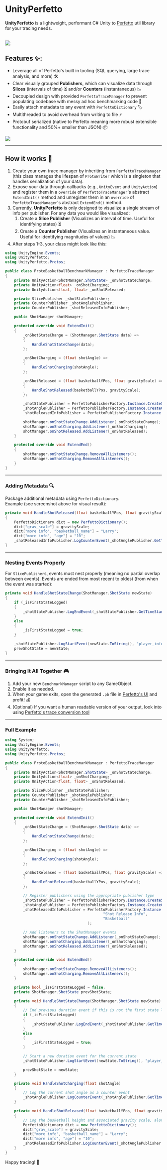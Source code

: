 # UnityPerfetto

**UnityPerfetto** is a lightweight, performant C# Unity to [Perfetto](https://perfetto.dev/) util library for your tracing needs.

<br />
<img src="assets/example.jpg">

## Features ✨:  
* Leverage all of Perfetto's built in tooling (SQL querying, large trace analysis, and more) 🛠️
* Clear visually grouped **Publishers**, which can visualize data through **Slices** (intervals of time) ⏳ and/or **Counters** (instantaneous) 📉  
* Decoupled design with provided `PerfettoTraceManager` to prevent populating codebase with messy ad hoc benchmarking code 🧹 
* Easily attach metadata to any event with `PerfettoDictionary` 🏷️  
* Multithreaded to avoid overhead from writing to file ⚡️
* Protobuf serialized (native to Perfetto meaning more robust extensible functionality and 50%+ smaller than JSON) 📦
<img src="assets/diagram.jpg">


---

## How it works 🔧

1. Create your own trace manager by inheriting from `PerfettoTraceManager` (this class manages the lifespan of `ProtoWriter` which is a singleton that handles serialization of your data).  
2. Expose your data through callbacks (e.g., `UnityEvent` and `UnityAction`) and register them in a `override` of `PerfettoTraceManager`'s abstract `ExtendInit()` method and unregister them in an `override` of `PerfettoTraceManager`'s abstract `ExtendEnd()` method.  
3. Currently, **UnityPerfetto** is only designed to visualize a single stream of info per publisher. For any data you would like visualized:  
    1. Create a **Slice Publisher** (Visualizes an interval of time. Useful for identifying states) ⏳  
    2. Create a **Counter Publisher** (Visualizes an instantaneous value. Useful for identifying magnitudes of values) 📉  
4. After steps 1-3, your class might look like this:  

```csharp
using UnityEngine.Events;
using UnityPerfetto;
using UnityPerfetto.Protos;

public class ProtoBasketballBenchmarkManager : PerfettoTraceManager
{
    private UnityAction<ShotManager.ShotState> _onShotStateChange;
    private UnityAction<float> _onShotCharging;
    private UnityAction<float, float> _onShotReleased;

    private SlicePublisher _shotStatePublisher;
    private CounterPublisher _shotAnglePublisher;
    private CounterPublisher _shotReleasedInfoPublisher;

    public ShotManager shotManager;

    protected override void ExtendInit()
    {
        _onShotStateChange = (ShotManager.ShotState data) =>
        {
            HandleShotStateChange(data);
        };

        _onShotCharging = (float shotAngle) =>
        {
            HandleShotCharging(shotAngle);
        };

        _onShotReleased = (float basketballYPos, float gravityScale) =>
        {
            HandleShotReleased(basketballYPos, gravityScale);
        };

        _shotStatePublisher = PerfettoPublisherFactory.Instance.CreateSlicePublisher("Shot State", "Player");
        _shotAnglePublisher = PerfettoPublisherFactory.Instance.CreateCounterPublisher("Shot Angle", "Player");
        _shotReleasedInfoPublisher = PerfettoPublisherFactory.Instance.CreateCounterPublisher("Shot Release Info", "Basketball");

        shotManager.onShotStateChange.AddListener(_onShotStateChange);
        shotManager.onShotCharging.AddListener(_onShotCharging);
        shotManager.onShotReleased.AddListener(_onShotReleased);
    }

    protected override void ExtendEnd()
    {
        shotManager.onShotStateChange.RemoveAllListeners();
        shotManager.onShotCharging.RemoveAllListeners();
    }
}
```

---

### Adding Metadata 🔍

Package additional metadata using `PerfettoDictionary`.  
Example (see screenshot above for visual result):  

```csharp
private void HandleShotReleased(float basketballYPos, float gravityScale)
{
    PerfettoDictionary dict = new PerfettoDictionary();
    dict["grav_scale"] = gravityScale;
    dict["more info", "basketball_name"] = "Larry";
    dict["more info", "age"] = "10";
    _shotReleasedInfoPublisher.LogCounterEvent(_shotAnglePublisher.GetTimeStamp(), basketballYPos, dict);
}
```

---

### Nesting Events Properly

For `SlicePublisher`s, events must nest properly (meaning no partial overlap between events). Events are ended from most recent to oldest
(from when the event was started):  
```csharp
private void HandleShotStateChange(ShotManager.ShotState newState)
{
    if (_isFirstStateLogged)
    {
        _shotStatePublisher.LogEndEvent(_shotStatePublisher.GetTimeStamp());
    }
    else
    {
        _isFirstStateLogged = true;
    }

    _shotStatePublisher.LogStartEvent(newState.ToString(), "player_info", _shotStatePublisher.GetTimeStamp());
    prevShotState = newState;
}
```

---

### Bringing It All Together 🎮

1. Add your new `BenchmarkManager` script to any GameObject.  
2. Enable it as needed.  
3. When your game exits, open the generated `.pb` file in [Perfetto's UI](https://ui.perfetto.dev/#!/info) and profit! 💰
4. (Optional) If you want a human readable version of your output, look into using [Perfetto's trace conversion tool](https://perfetto.dev/docs/quickstart/traceconv)

---

### Full Example
```csharp
using System;
using UnityEngine.Events;
using UnityPerfetto;
using UnityPerfetto.Protos;

public class ProtoBasketballBenchmarkManager : PerfettoTraceManager
{
    private UnityAction<ShotManager.ShotState> _onShotStateChange;
    private UnityAction<float> _onShotCharging;
    private UnityAction<float, float> _onShotReleased;

    private SlicePublisher _shotStatePublisher;
    private CounterPublisher _shotAnglePublisher;
    private CounterPublisher _shotReleasedInfoPublisher;

    public ShotManager shotManager;

    protected override void ExtendInit()
    {
        _onShotStateChange = (ShotManager.ShotState data) =>
        {
            HandleShotStateChange(data);
        };

        _onShotCharging = (float shotAngle) =>
        {
            HandleShotCharging(shotAngle);
        };

        _onShotReleased = (float basketballYPos, float gravityScale) =>
        {
            HandleShotReleased(basketballYPos, gravityScale);
        };

        // Register publishers using the appropriate publisher type
        _shotStatePublisher = PerfettoPublisherFactory.Instance.CreateSlicePublisher("Shot State", "Player");
        _shotAnglePublisher = PerfettoPublisherFactory.Instance.CreateCounterPublisher("Shot Angle", "Player");
        _shotReleasedInfoPublisher = PerfettoPublisherFactory.Instance.CreateCounterPublisher(
                                            "Shot Release Info",
                                            "Basketball"
                                     );

        // Add listeners to the ShotManager events
        shotManager.onShotStateChange.AddListener(_onShotStateChange);
        shotManager.onShotCharging.AddListener(_onShotCharging);
        shotManager.onShotReleased.AddListener(_onShotReleased);
    }

    protected override void ExtendEnd()
    {
        shotManager.onShotStateChange.RemoveAllListeners();
        shotManager.onShotCharging.RemoveAllListeners();
    }

    private bool _isFirstStateLogged = false;
    private ShotManager.ShotState prevShotState;

    private void HandleShotStateChange(ShotManager.ShotState newState)
    {
        // End previous duration event if this is not the first state logged
        if (_isFirstStateLogged)
        {
            _shotStatePublisher.LogEndEvent(_shotStatePublisher.GetTimeStamp());
        }
        else
        {
            _isFirstStateLogged = true;
        }

        // Start a new duration event for the current state
        _shotStatePublisher.LogStartEvent(newState.ToString(), "player_info", _shotStatePublisher.GetTimeStamp());

        prevShotState = newState;
    }

    private void HandleShotCharging(float shotAngle)
    {
        // Log the current shot angle as a counter event
        _shotAnglePublisher.LogCounterEvent(_shotAnglePublisher.GetTimeStamp(), shotAngle);
    }

    private void HandleShotReleased(float basketballYPos, float gravityScale)
    {
        // Log the basketball height and associated gravity scale, along with some other categorized verbose info
        PerfettoDictionary dict = new PerfettoDictionary();
        dict["grav_scale"] = gravityScale;
        dict["more info", "basketball_name"] = "Larry";
        dict["more info", "age"] = "10";
        _shotReleasedInfoPublisher.LogCounterEvent(_shotAnglePublisher.GetTimeStamp(), basketballYPos, dict);
    }
}
```

Happy tracing! 🎉  
